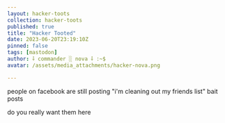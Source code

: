 ```yaml
---
layout: hacker-toots
collection: hacker-toots
published: true
title: "Hacker Tooted"
date: 2023-06-20T23:19:10Z
pinned: false
tags: [mastodon]
author: ⸸ commander ░ nova ⸸ :~$
avatar: /assets/media_attachments/hacker-nova.png

---
```


<p>people on facebook are still posting &quot;i&#39;m cleaning out my friends list&quot; bait posts</p><p>do you really want them here</p>



